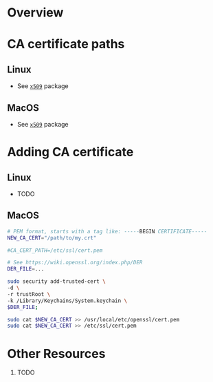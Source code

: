 # Overview

# CA certificate paths

## Linux
- See [`x509`](https://cs.opensource.google/go/go/+/refs/tags/go1.18.3:src/crypto/x509/root_linux.go;l=8) package

## MacOS
- See [`x509`](https://cs.opensource.google/go/go/+/refs/tags/go1.18.3:src/crypto/x509/root_bsd.go;l=10) package


# Adding CA certificate
## Linux
- TODO

## MacOS
```bash
# PEM format, starts with a tag like: -----BEGIN CERTIFICATE-----
NEW_CA_CERT="/path/to/my.crt"

#CA_CERT_PATH=/etc/ssl/cert.pem

# See https://wiki.openssl.org/index.php/DER
DER_FILE=...

sudo security add-trusted-cert \
-d \
-r trustRoot \
-k /Library/Keychains/System.keychain \
$DER_FILE;

sudo cat $NEW_CA_CERT >> /usr/local/etc/openssl/cert.pem
sudo cat $NEW_CA_CERT >> /etc/ssl/cert.pem
```


# Other Resources
1. TODO